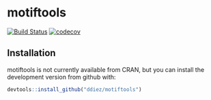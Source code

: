 motiftools
================

[![Build Status](https://travis-ci.org/ddiez/motiftools.svg?branch=master)](https://travis-ci.org/ddiez/motiftools) [![codecov](https://codecov.io/gh/ddiez/motiftools/branch/master/graph/badge.svg)](https://codecov.io/gh/ddiez/motiftools)

Installation
------------

motiftools is not currently available from CRAN, but you can install the development version from github with:

``` r
devtools::install_github("ddiez/motiftools")
```
